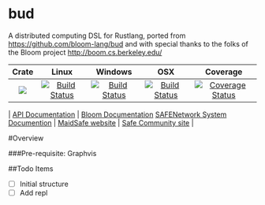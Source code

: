 # bud

A distributed computing DSL for Rustlang, ported from https://github.com/bloom-lang/bud and with special thanks to the folks of the Bloom project http://boom.cs.berkeley.edu/

|Crate|Linux|Windows|OSX|Coverage|
|:------:|:-------:|:-------:|:-------:|:-------:|
|[![](http://meritbadge.herokuapp.com/bud)](https://crates.io/crates/bud)|[![Build Status](https://travis-ci.org/maidsafe/accumulator.svg?branch=master)](https://travis-ci.org/maidsafe/accumulator)|[![Build Status](http://ci.maidsafe.net:8080/buildStatus/icon?job=accumulator_win64_status_badge)](http://ci.maidsafe.net:8080/job/accumulator_win64_status_badge/)|[![Build Status](http://ci.maidsafe.net:8080/buildStatus/icon?job=accumulator_osx_status_badge)](http://ci.maidsafe.net:8080/job/accumulator_osx_status_badge/)|[![Coverage Status](https://coveralls.io/repos/maidsafe/accumulator/badge.svg)](https://coveralls.io/r/maidsafe/accumulator)|

| [API Documentation](http://dirvine.github.io/accumulator/accumulator/) | [Bloom Documentation](http://www.bloom-lang.net) [SAFENetwork System Documention](http://systemdocs.maidsafe.net/) | [MaidSafe website](http://www.maidsafe.net) | [Safe Community site](https://forum.safenetwork.io) |

#Overview

###Pre-requisite:
Graphvis

##Todo Items

- [ ] Initial structure
- [ ] Add repl 
